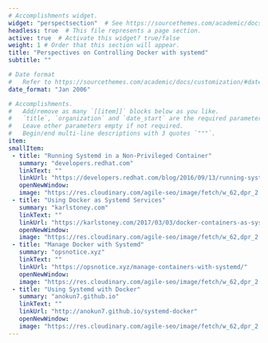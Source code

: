 ```yaml
---
# Accomplishments widget.
widget: "perspectsection"  # See https://sourcethemes.com/academic/docs/page-builder/
headless: true  # This file represents a page section.
active: true  # Activate this widget? true/false
weight: 1 # Order that this section will appear.
title: "Perspectives on Controlling Docker with systemd"
subtitle: ""

# Date format
#   Refer to https://sourcethemes.com/academic/docs/customization/#date-format
date_format: "Jan 2006"

# Accomplishments.
#   Add/remove as many `[[item]]` blocks below as you like.
#   `title`, `organization` and `date_start` are the required parameters.
#   Leave other parameters empty if not required.
#   Begin/end multi-line descriptions with 3 quotes `"""`.
item:
smallItem: 
 - title: "Running Systemd in a Non-Privileged Container"
   summary: "developers.redhat.com"
   linkText: ""
   linkUrl: "https://developers.redhat.com/blog/2016/09/13/running-systemd-in-a-non-privileged-container/"
   openNewWindow: 
   image: "https://res.cloudinary.com/agile-seo/image/fetch/w_62,dpr_2.0,d_blank_am8gzx.png/https%3A%2F%2Flogo.clearbit.com%2Fdevelopers.redhat.com%3Fsize%3D250"
 - title: "Using Docker as Systemd Services"
   summary: "karlstoney.com"
   linkText: ""
   linkUrl: "https://karlstoney.com/2017/03/03/docker-containers-as-systemd-services/"
   openNewWindow: 
   image: "https://res.cloudinary.com/agile-seo/image/fetch/w_62,dpr_2.0,d_blank_am8gzx.png/https%3A%2F%2Flogo.clearbit.com%2Fkarlstoney.com%3Fsize%3D250"
 - title: "Manage Docker with Systemd"
   summary: "opsnotice.xyz"
   linkText: ""
   linkUrl: "https://opsnotice.xyz/manage-containers-with-systemd/"
   openNewWindow: 
   image: "https://res.cloudinary.com/agile-seo/image/fetch/w_62,dpr_2.0,d_blank_am8gzx.png/https%3A%2F%2Flogo.clearbit.com%2Fopsnotice.xyz%3Fsize%3D250"
 - title: "Using Systemd with Docker"
   summary: "anokun7.github.io"
   linkText: ""
   linkUrl: "http://anokun7.github.io/systemd-docker"
   openNewWindow: 
   image: "https://res.cloudinary.com/agile-seo/image/fetch/w_62,dpr_2.0,d_blank_am8gzx.png/https%3A%2F%2Flogo.clearbit.com%2Fanokun7.github.io%3Fsize%3D250"
---
```


    